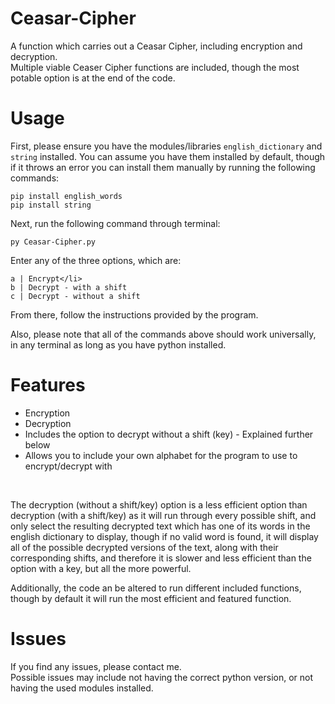 # Ceasar-Cipher
A function which carries out a Ceasar Cipher, including encryption and decryption.
<br/>
Multiple viable Ceaser Cipher functions are included, though the most potable option is at the end of the code.
# Usage
First, please ensure you have the modules/libraries ```english_dictionary``` and ```string``` installed.
You can assume you have them installed by default, though if it throws an error you can install them manually by running the following commands:
```
pip install english_words
pip install string
```
Next, run the following command through terminal:
<br/>
```
py Ceasar-Cipher.py
```
Enter any of the three options, which are:
```
a | Encrypt</li>
b | Decrypt - with a shift 
c | Decrypt - without a shift 
```
From there, follow the instructions provided by the program. <br/>

Also, please note that all of the commands above should work universally, in any terminal as long as you have python installed.
# Features
<ul>
  <li>Encryption</li>
  <li>Decryption</li>
  <li>Includes the option to decrypt without a shift (key) - Explained further below</li>
  <li>Allows you to include your own alphabet for the program to use to encrypt/decrypt with</li>
</ul> <br/>
<p>
The decryption (without a shift/key) option is a less efficient option than decryption (with a shift/key) as it will run through every possible shift, and only select the resulting decrypted text which has one of its words in the english dictionary to display, though if no valid word is found, it will display all of the possible decrypted versions of the text, along with their corresponding shifts, and therefore it is slower and less efficient than the option with a key, but all the more powerful.
  
Additionally, the code an be altered to run different included functions, though by default it will run the most efficient and featured function.
</p>

# Issues
If you find any issues, please contact me.
<br/>
Possible issues may include not having the correct python version, or not having the used modules installed.
<br/>
